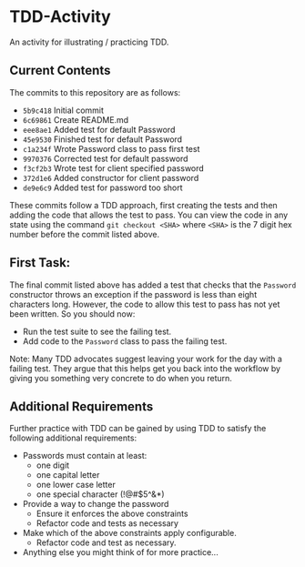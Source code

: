# TDD-Activity

An activity for illustrating / practicing TDD.

## Current Contents

The commits to this repository are as follows:

- `5b9c418` Initial commit
- `6c69861` Create README.md
- `eee8ae1` Added test for default Password
- `45e9530` Finished test for default Password
- `c1a234f` Wrote Password class to pass first test
- `9970376` Corrected test for default password
- `f3cf2b3` Wrote test for client specified password
- `372d1e6` Added constructor for client password
- `de9e6c9` Added test for password too short

These commits follow a TDD approach, first creating the tests and then adding
the code that allows the test to pass.  You can view the code in any state using
the command `git checkout <SHA>` where `<SHA>` is the 7 digit hex number before
the commit listed above.

## First Task:

The final commit listed above has added a test that checks that the 
`Password` constructor throws an exception if the password is less than
eight characters long.  However, the code to allow this test to pass has 
not yet been written.  So you should now:

- Run the test suite to see the failing test.
- Add code to the `Password` class to pass the failing test.

Note: Many TDD advocates suggest leaving your work for the day 
with a failing test. They argue that this helps get you back into
the workflow by giving you something very concrete to do when you return.

## Additional Requirements

Further practice with TDD can be gained by using TDD to satisfy the 
following additional requirements:

- Passwords must contain at least:
  - one digit
  - one capital letter
  - one lower case letter
  - one special character (!@#$5^&*) 
- Provide a way to change the password
  - Ensure it enforces the above constraints
  - Refactor code and tests as necessary 
- Make which of the above constraints apply configurable.
  - Refactor code and test as necessary.
- Anything else you might think of for more practice...
